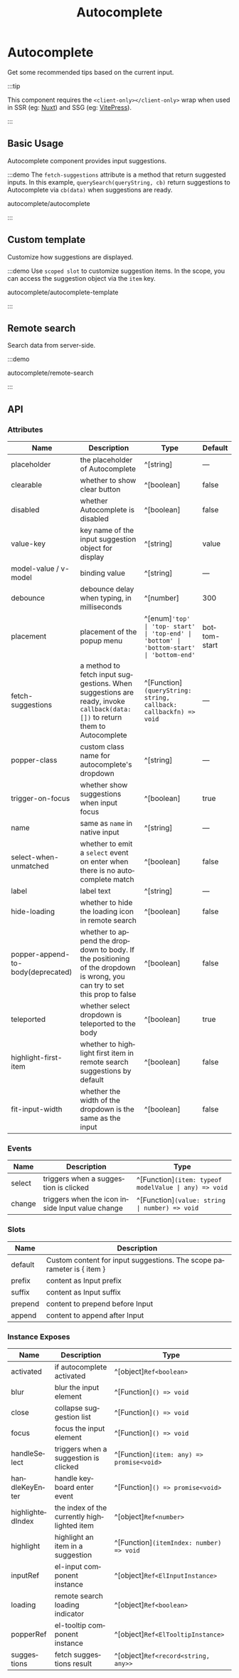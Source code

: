 ﻿---
title: Autocomplete
lang: en-US
---

# Autocomplete

Get some recommended tips based on the current input.

:::tip

This component requires the `<client-only></client-only>` wrap when used in SSR (eg: [Nuxt](https://nuxt.com/v3)) and SSG (eg: [VitePress](https://vitepress.vuejs.org/)).

:::

## Basic Usage

Autocomplete component provides input suggestions.

:::demo The `fetch-suggestions` attribute is a method that return suggested inputs. In this example, `querySearch(queryString, cb)` return suggestions to Autocomplete via `cb(data)` when suggestions are ready.

autocomplete/autocomplete

:::

## Custom template

Customize how suggestions are displayed.

:::demo Use `scoped slot` to customize suggestion items. In the scope, you can access the suggestion object via the `item` key.

autocomplete/autocomplete-template

:::

## Remote search

Search data from server-side.

:::demo

autocomplete/remote-search

:::

## API

### Attributes

| Name                              | Description                                                                                                                | Type                                                                                      | Default      |
| --------------------------------- | -------------------------------------------------------------------------------------------------------------------------- | ----------------------------------------------------------------------------------------- | ------------ |
| placeholder                       | the placeholder of Autocomplete                                                                                            | ^[string]                                                                                 | —            |
| clearable                         | whether to show clear button                                                                                               | ^[boolean]                                                                                | false        |
| disabled                          | whether Autocomplete is disabled                                                                                           | ^[boolean]                                                                                | false        |
| value-key                         | key name of the input suggestion object for display                                                                        | ^[string]                                                                                 | value        |
| model-value / v-model             | binding value                                                                                                              | ^[string]                                                                                 | —            |
| debounce                          | debounce delay when typing, in milliseconds                                                                                | ^[number]                                                                                 | 300          |
| placement                         | placement of the popup menu                                                                                                | ^[enum]`'top' \| 'top- start' \| 'top-end' \| 'bottom' \| 'bottom-start' \| 'bottom-end'` | bottom-start |
| fetch-suggestions                 | a method to fetch input suggestions. When suggestions are ready, invoke `callback(data:[])` to return them to Autocomplete | ^[Function]`(queryString: string, callback: callbackfn) => void`                          | —            |
| popper-class                      | custom class name for autocomplete's dropdown                                                                              | ^[string]                                                                                 | —            |
| trigger-on-focus                  | whether show suggestions when input focus                                                                                  | ^[boolean]                                                                                | true         |
| name                              | same as `name` in native input                                                                                             | ^[string]                                                                                 | —            |
| select-when-unmatched             | whether to emit a `select` event on enter when there is no autocomplete match                                              | ^[boolean]                                                                                | false        |
| label                             | label text                                                                                                                 | ^[string]                                                                                 | —            |
| hide-loading                      | whether to hide the loading icon in remote search                                                                          | ^[boolean]                                                                                | false        |
| popper-append-to-body(deprecated) | whether to append the dropdown to body. If the positioning of the dropdown is wrong, you can try to set this prop to false | ^[boolean]                                                                                | false        |
| teleported                        | whether select dropdown is teleported to the body                                                                          | ^[boolean]                                                                                | true         |
| highlight-first-item              | whether to highlight first item in remote search suggestions by default                                                    | ^[boolean]                                                                                | false        |
| fit-input-width                   | whether the width of the dropdown is the same as the input                                                                 | ^[boolean]                                                                                | false        |

### Events

| Name   | Description                                      | Type                                                  |
| ------ | ------------------------------------------------ | ----------------------------------------------------- |
| select | triggers when a suggestion is clicked            | ^[Function]`(item: typeof modelValue \| any) => void` |
| change | triggers when the icon inside Input value change | ^[Function]`(value: string \| number) => void`        |

### Slots

| Name    | Description                                                           |
| ------- | --------------------------------------------------------------------- |
| default | Custom content for input suggestions. The scope parameter is { item } |
| prefix  | content as Input prefix                                               |
| suffix  | content as Input suffix                                               |
| prepend | content to prepend before Input                                       |
| append  | content to append after Input                                         |

### Instance Exposes

| Name             | Description                                 | Type                                      |
| ---------------- | ------------------------------------------- | ----------------------------------------- |
| activated        | if autocomplete activated                   | ^[object]`Ref<boolean>`                   |
| blur             | blur the input element                      | ^[Function]`() => void`                   |
| close            | collapse suggestion list                    | ^[Function]`() => void`                   |
| focus            | focus the input element                     | ^[Function]`() => void`                   |
| handleSelect     | triggers when a suggestion is clicked       | ^[Function]`(item: any) => promise<void>` |
| handleKeyEnter   | handle keyboard enter event                 | ^[Function]`() => promise<void>`          |
| highlightedIndex | the index of the currently highlighted item | ^[object]`Ref<number>`                    |
| highlight        | highlight an item in a suggestion           | ^[Function]`(itemIndex: number) => void`  |
| inputRef         | el-input component instance                 | ^[object]`Ref<ElInputInstance>`           |
| loading          | remote search loading indicator             | ^[object]`Ref<boolean>`                   |
| popperRef        | el-tooltip component instance               | ^[object]`Ref<ElTooltipInstance>`         |
| suggestions      | fetch suggestions result                    | ^[object]`Ref<record<string, any>>`       |
